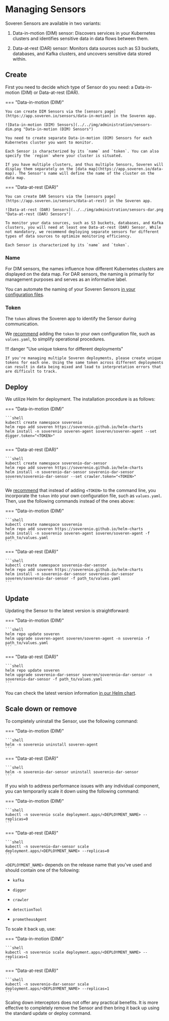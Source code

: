 # Managing Sensors

Soveren Sensors are available in two variants:

1. Data-in-motion (DIM) sensor: Discovers services in your Kubernetes clusters and identifies sensitive data in data flows between them.

2. Data-at-rest (DAR) sensor: Monitors data sources such as S3 buckets, databases, and Kafka clusters, and uncovers sensitive data stored within.

## Create

First you need to decide which type of Sensor do you need: a Data-in-motion (DIM) or Data-at-rest (DAR).

=== "Data-in-motion (DIM)"

    You can create DIM Sensors via the [sensors page](https://app.soveren.io/sensors/data-in-motion) in the Soveren app.

    ![Data-in-motion (DIM) Sensors](../../img/administration/sensors-dim.png "Data-in-motion (DIM) Sensors")

    You need to create separate Data-in-motion (DIM) Sensors for each Kubernetes cluster you want to monitor.

    Each Sensor is characterized by its `name` and `token`. You can also specify the `region` where your cluster is situated.

    If you have multiple clusters, and thus multiple Sensors, Soveren will display them separately on the [data map](https://app.soveren.io/data-map). The Sensor's name will define the name of the cluster on the data map.

=== "Data-at-rest (DAR)"

    You can create DAR Sensors via the [sensors page](https://app.soveren.io/sensors/data-at-rest) in the Soveren app.

    ![Data-at-rest (DAR) Sensors](../../img/administration/sensors-dar.png "Data-at-rest (DAR) Sensors")

    To monitor your data sources, such as S3 buckets, databases, and Kafka clusters, you will need at least one Data-at-rest (DAR) Sensor. While not mandatory, we recommend deploying separate sensors for different types of data sources to optimize monitoring efficiency.

    Each Sensor is characterized by its `name` and `token`.

### Name

For DIM sensors, the names influence how different Kubernetes clusters are displayed on the data map. For DAR sensors, the naming is primarily for management purposes and serves as an informative label.

You can automate the naming of your Soveren Sensors [in your configuration files](../configuring-sensor/).

### Token

The `token` allows the Soveren app to identify the Sensor during communication.

We [recommend](../configuring-sensor/#sensor-token) adding the `token` to your own configuration file, such as `values.yaml`, to simplify operational procedures.

!!! danger "Use unique tokens for different deployments"

    If you're managing multiple Soveren deployments, please create unique tokens for each one. Using the same token across different deployments can result in data being mixed and lead to interpretation errors that are difficult to track.

## Deploy

We utilize Helm for deployment. The installation procedure is as follows:

=== "Data-in-motion (DIM)"

    ```shell
    kubectl create namespace soverenio
    helm repo add soveren https://soverenio.github.io/helm-charts
    helm install -n soverenio soveren-agent soveren/soveren-agent --set digger.token="<TOKEN>"
    ```

=== "Data-at-rest (DAR)"

    ```shell
    kubectl create namespace soverenio-dar-sensor
    helm repo add soveren https://soverenio.github.io/helm-charts
    helm install -n soverenio-dar-sensor soverenio-dar-sensor soveren/soverenio-dar-sensor --set crawler.token="<TOKEN>"
    ```

We [recommend](../configuring-sensor/#sensor-token) that instead of adding `<TOKEN>` to the command line, you incorporate the `token` into your own configuration file, such as `values.yaml`. Then, use the following commands instead of the ones above:

=== "Data-in-motion (DIM)"

    ```shell
    kubectl create namespace soverenio
    helm repo add soveren https://soverenio.github.io/helm-charts
    helm install -n soverenio soveren-agent soveren/soveren-agent -f path_to/values.yaml
    ```

=== "Data-at-rest (DAR)"

    ```shell
    kubectl create namespace soverenio-dar-sensor
    helm repo add soveren https://soverenio.github.io/helm-charts
    helm install -n soverenio-dar-sensor soverenio-dar-sensor soveren/soverenio-dar-sensor -f path_to/values.yaml
    ```

## Update

Updating the Sensor to the latest version is straightforward:

=== "Data-in-motion (DIM)"

    ```shell
    helm repo update soveren
    helm upgrade soveren-agent soveren/soveren-agent -n soverenio -f path_to/values.yaml
    ```

=== "Data-at-rest (DAR)"

    ```shell
    helm repo update soveren
    helm upgrade soverenio-dar-sensor soveren/soverenio-dar-sensor -n soverenio-dar-sensor -f path_to/values.yaml
    ```

You can check the latest version information [in our Helm chart](https://github.com/soverenio/helm-charts/).

## Scale down or remove

To completely uninstall the Sensor, use the following command:

=== "Data-in-motion (DIM)"

    ```shell
    helm -n soverenio uninstall soveren-agent
    ```

=== "Data-at-rest (DAR)"

    ```shell
    helm -n soverenio-dar-sensor uninstall soverenio-dar-sensor
    ```

If you wish to address performance issues with any individual component, you can temporarily scale it down using the following command: 

=== "Data-in-motion (DIM)"

    ```shell
    kubectl -n soverenio scale deployment.apps/<DEPLOYMENT_NAME> --replicas=0
    ```

=== "Data-at-rest (DAR)"

    ```shell
    kubectl -n soverenio-dar-sensor scale deployment.apps/<DEPLOYMENT_NAME> --replicas=0
    ```

`<DEPLOYMENT_NAME>` depends on the release name that you've used and should contain one of the following:

* `kafka`

* `digger`

* `crawler`

* `detectionTool`

* `prometheusAgent`

To scale it back up, use:

=== "Data-in-motion (DIM)"

    ```shell
    kubectl -n soverenio scale deployment.apps/<DEPLOYMENT_NAME> --replicas=1
    ```

=== "Data-at-rest (DAR)"

    ```shell
    kubectl -n soverenio-dar-sensor scale deployment.apps/<DEPLOYMENT_NAME> --replicas=1
    ```

Scaling down interceptors does not offer any practical benefits. It is more effective to completely remove the Sensor and then bring it back up using the standard update or deploy command.
